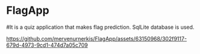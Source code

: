# FlagApp

#It is a quiz application that makes flag prediction. SqlLite database is used.


https://github.com/mervenurnerkis/FlagApp/assets/63150968/302f9117-679d-4973-9cd1-474d7a05c709

